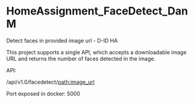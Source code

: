 # HomeAssignment_FaceDetect_DanM
 Detect faces in provided image url - D-ID HA

This project supports a single API, which accepts a downloadable image URL and returns the number of faces detected in the image.

API:


/api/v1.0/facedetect/<path:image_url>

Port exposed in docker: 5000